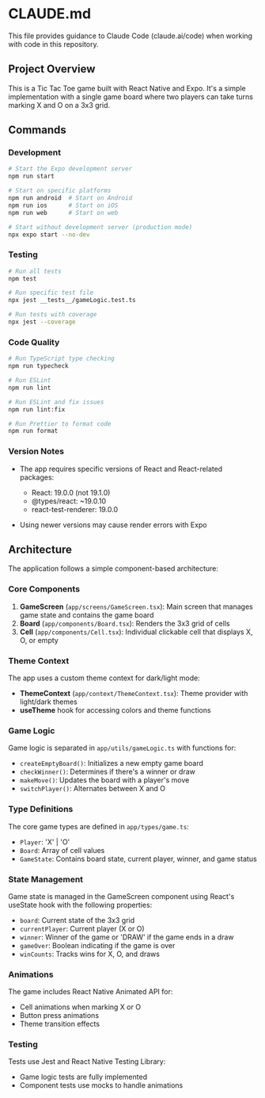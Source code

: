 # CLAUDE.md

This file provides guidance to Claude Code (claude.ai/code) when working with code in this repository.

## Project Overview

This is a Tic Tac Toe game built with React Native and Expo. It's a simple implementation with a single game board where two players can take turns marking X and O on a 3x3 grid.

## Commands

### Development

```bash
# Start the Expo development server
npm run start

# Start on specific platforms
npm run android  # Start on Android
npm run ios      # Start on iOS
npm run web      # Start on web

# Start without development server (production mode)
npx expo start --no-dev
```

### Testing

```bash
# Run all tests
npm test

# Run specific test file
npx jest __tests__/gameLogic.test.ts

# Run tests with coverage
npx jest --coverage
```

### Code Quality

```bash
# Run TypeScript type checking
npm run typecheck

# Run ESLint
npm run lint

# Run ESLint and fix issues
npm run lint:fix

# Run Prettier to format code
npm run format
```

### Version Notes

- The app requires specific versions of React and React-related packages:
  - React: 19.0.0 (not 19.1.0)
  - @types/react: ~19.0.10
  - react-test-renderer: 19.0.0

- Using newer versions may cause render errors with Expo

## Architecture

The application follows a simple component-based architecture:

### Core Components

1. **GameScreen** (`app/screens/GameScreen.tsx`): Main screen that manages game state and contains the game board
2. **Board** (`app/components/Board.tsx`): Renders the 3x3 grid of cells
3. **Cell** (`app/components/Cell.tsx`): Individual clickable cell that displays X, O, or empty

### Theme Context

The app uses a custom theme context for dark/light mode:

- **ThemeContext** (`app/context/ThemeContext.tsx`): Theme provider with light/dark themes
- **useTheme** hook for accessing colors and theme functions

### Game Logic

Game logic is separated in `app/utils/gameLogic.ts` with functions for:

- `createEmptyBoard()`: Initializes a new empty game board
- `checkWinner()`: Determines if there's a winner or draw
- `makeMove()`: Updates the board with a player's move
- `switchPlayer()`: Alternates between X and O

### Type Definitions

The core game types are defined in `app/types/game.ts`:

- `Player`: 'X' | 'O'
- `Board`: Array of cell values
- `GameState`: Contains board state, current player, winner, and game status

### State Management

Game state is managed in the GameScreen component using React's useState hook with the following properties:

- `board`: Current state of the 3x3 grid
- `currentPlayer`: Current player (X or O)
- `winner`: Winner of the game or 'DRAW' if the game ends in a draw
- `gameOver`: Boolean indicating if the game is over
- `winCounts`: Tracks wins for X, O, and draws

### Animations

The game includes React Native Animated API for:

- Cell animations when marking X or O
- Button press animations
- Theme transition effects

### Testing

Tests use Jest and React Native Testing Library:
- Game logic tests are fully implemented
- Component tests use mocks to handle animations
